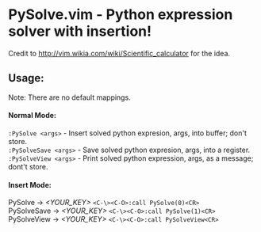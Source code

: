 # PySolve.vim - Python expression solver with insertion!

Credit to http://vim.wikia.com/wiki/Scientific_calculator for the idea.

## Usage:
Note: There are no default mappings.

#### Normal Mode:
`:PySolve <args>` - Insert solved python expresion, args, into buffer; don't store.<br>
`:PySolveSave <args>` - Save solved python expresion, args, into a register.<br>
`:PySolveView <args>` - Print solved python expression, args, as a message; dont't store.

#### Insert Mode:
PySolve → *<YOUR_KEY>* `<C-\><C-O>:call PySolve(0)<CR>`<br>
PySolveSave → *<YOUR_KEY>* `<C-\><C-O>:call PySolve(1)<CR>`<br>
PySolveView → *<YOUR_KEY>* `<C-\><C-O>:call PySolveView<CR>`<br>
